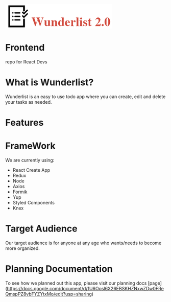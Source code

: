 ![Image of Wunderlist](client/src/images/logo.png)
# Frontend
repo for React Devs 

# What is Wunderlist?
Wunderlist is an easy to use todo app where you can create, edit and delete your tasks as needed.

# Features

# FrameWork
We are currently using:
* React Create App
* Redux
* Node
* Axios
* Formik
* Yup
* Styled Components
* Knex

# Target Audience
Our target audience is for anyone at any age who wants/needs to become more organized.

# Planning Documentation
To see how we planned out this app, please visit our planning docs [page] (https://docs.google.com/document/d/1U6Oosl6X26EBSKHZNxwZDw0FReQmspPZ8vbFYZYtxMo/edit?usp=sharing)
